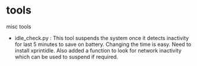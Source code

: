 # tools
misc tools

- idle_check.py : This tool suspends the system once it detects inactivity for last 5 minutes to save on battery. 
                  Changing the time is easy. Need to install xprintidle. Also added a function to look for network 
                  inactivity which can be used to suspend if required.

